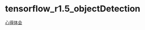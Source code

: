 # tensorflow_r1.5_objectDetection
[心得体会](https://github.com/0492wzl/tensorflow_r1.5_objectDetection/blob/master/research/week8%E5%BF%83%E5%BE%97%E4%BD%93%E4%BC%9A.docx)
